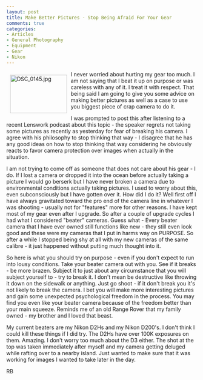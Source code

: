 ```yaml
---
layout: post
title: Make Better Pictures - Stop Being Afraid For Your Gear
comments: true
categories:
- Articles
- General Photography
- Equipment
- Gear
- Nikon
---
```

<a rel="lightbox" href="/wp-content/uploads/2010/02/DSC_0145.jpg"><img title="DSC_0145.jpg" src="/wp-content/uploads/2010/02/.thumbs/.DSC_0145.jpg" border="0" alt="DSC_0145.jpg" hspace="10" vspace="10" width="150" height="101" align="left" /></a>I never worried about hurting my gear too much. I am not saying that I beat it up on purpose or was careless with any of it. I treat it with respect. That being said I am going to give you some advice on making better pictures as well as a case to use you biggest piece of crap camera to do it.

I was prompted to post this after listening to a recent Lenswork podcast about this topic - the speaker regrets not taking some pictures as recently as yesterday for fear of breaking his camera. I agree with his philosophy to stop thinking that way - I disagree that he has any good ideas on how to stop thinking that way considering he obviously reacts to favor camera protection over images when actually in the situation.

I am not trying to come off as someone that does not care about his gear - I do. If I lost a camera or dropped it into the ocean before actually taking a picture I would go berserk but I have never broken a camera due to environmental conditions actually taking pictures. I used to worry about this, even subconsciously but I have gotten over it. How did I do it? Well first off I have always gravitated toward the pro end of the camera line in whatever I was shooting - usually not for "features" more for other reasons. I have kept most of my gear even after I upgrade. So after a couple of upgrade cycles I had what I considered "beater" cameras. Guess what - Every beater camera that I have ever owned still functions like new - they still even look good and these were my cameras that I put in harms way on PURPOSE. So after a while I stopped being shy at all with my new cameras of the same calibre - it just happened without putting much thought into it.

So here is what you should try on purpose - even if you don't expect to run into lousy conditions. Take your beater camera out with you. See if it breaks - be more brazen. Subject it to just about any circumstance that you will subject yourself to - try to break it. I don't mean be destructive like throwing it down on the sidewalk or anything. Just go shoot - if it don't break you it's not likely to break the camera. I bet you will make more interesting pictures and gain some unexpected psychological freedom in the process. You may find you even like your beater camera because of the freedom better than your main squeeze. Reminds me of an old Range Rover that my family owned - my brother and I loved that beast.

My current beaters are my Nikon D2Hs and my Nikon D200's. I don't think I could kill these things if I did try. The D2Hs have over 100K exposures on them. Amazing. I don't worry too much about the D3 either. The shot at the top was taken immediately after myself and my camera getting deluged while rafting over to a nearby island. Just wanted to make sure that it was working for images I wanted to take later in the day.

RB